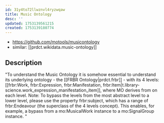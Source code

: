 ```yaml
---
id: 31y4to72llwznvl4ryzwqaw
title: Music Ontology
desc: ''
updated: 1753139561215
created: 1753139180774
---
```


- https://github.com/motools/musicontology
- similar: [[prdct.wikidata.music-ontology]]

## Description

"To understand the Music Ontology it is somehow essential to understand its underlying ontology - the [[FRBR Ontology|prdct.frbr]] - with its 4 levels: [[frbr:Work, frbr:Expression, frbr:Manifestation, frbr:Item|t.library-science.work_expression_manifestation_item]], where MO derives from on each level.
Note: To bypass the levels from the most abstract level to a lower level, please use the property frbr:subject, which has a range of frbr:Endeavour (the superclass of the 4 levels concept). This enables, for example, a bypass from a mo:MusicalWork instance to a mo:SignalGroup instance. "